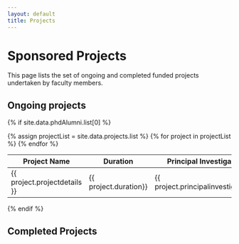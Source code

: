 ```yaml
---
layout: default
title: Projects
---
```


# Sponsored Projects 
This page lists the set of ongoing and completed funded projects undertaken by faculty members.
## Ongoing projects




 {% if site.data.phdAlumni.list[0] %}
<div class="col-md-12">
    {% assign projectList = site.data.projects.list  %}
    <table class="table table-sm">
    <thead> <tr>
        <th> Project Name  </th>
        <th> Duration </th>
        <th> Principal Investigators  </th>
        <th> Funding agency </th>
        </tr>
    </thead>
    <tbody>
     {% for project in projectList %}
        <tr>
        <td> {{ project.projectdetails }} </td>
        <td> {{ project.duration}} </td>
        <td> {{ project.principalinvestigators}} </td>
        <td> {{ project.fundingagency }} </td>
        </tr>
     {% endfor %}
    </tbody>
    </table>
</div>
 {% endif %}

## Completed Projects
